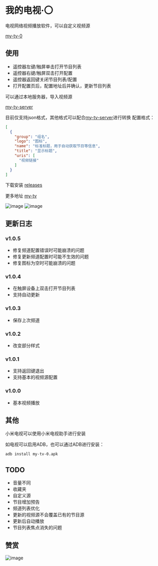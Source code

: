 # 我的电视·〇

电视网络视频播放软件，可以自定义视频源

[my-tv-0](https://github.com/lizongying/my-tv-0)

## 使用

* 遥控器左键/触屏单击打开节目列表
* 遥控器右键/触屏双击打开配置
* 遥控器返回键关闭节目列表/配置
* 打开配置页后，配置地址后并确认，更新节目列表

可以通过本地服务器，导入视频源

[my-tv-server](https://github.com/lizongying/my-tv-server)

目前仅支持json格式，其他格式可以配合[my-tv-server](https://github.com/lizongying/my-tv-server)进行转换
配置格式：

```json
[
  {
    "group": "组名",
    "logo": "图标",
    "name": "标准标题，用于自动获取节目等信息",
    "title": "显示标题",
    "uris": [
      "视频链接"
    ]
  }
]
```

下载安装 [releases](https://github.com/lizongying/my-tv-0/releases/)

更多地址 [my-tv](https://lyrics.run/my-tv-0.html)

![image](./screenshots/img.png)
![image](./screenshots/img_1.png)

## 更新日志

### v1.0.5

* 修复频道配置错误时可能崩溃的问题
* 修复更新频道配置时可能不生效的问题
* 修复图标为空时可能崩溃的问题

### v1.0.4

* 在触屏设备上双击打开节目列表
* 支持自动更新

### v1.0.3

* 保存上次频道

### v1.0.2

* 改变部分样式

### v1.0.1

* 支持返回键退出
* 支持基本的视频源配置

### v1.0.0

* 基本视频播放

## 其他

小米电视可以使用小米电视助手进行安装

如电视可以启用ADB，也可以通过ADB进行安装：

```shell
adb install my-tv-0.apk
```

## TODO

* 音量不同
* 收藏夹
* 自定义源
* 节目增加预告
* 频道列表优化
* 更新的视频源不会覆盖已有的节目源
* 更新后自动播放
* 节目列表焦点消失的问题

## 赞赏

![image](./screenshots/appreciate.jpeg)